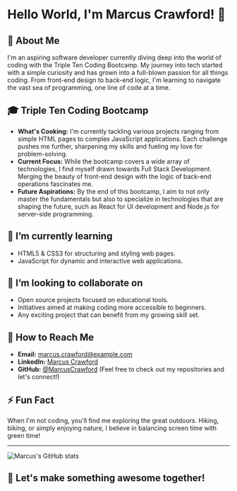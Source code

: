 # Hello World, I'm Marcus Crawford! 👋

## 🚀 About Me
I'm an aspiring software developer currently diving deep into the world of coding with the Triple Ten Coding Bootcamp. My journey into tech started with a simple curiosity and has grown into a full-blown passion for all things coding. From front-end design to back-end logic, I'm learning to navigate the vast sea of programming, one line of code at a time.

## 🎓 Triple Ten Coding Bootcamp
- **What's Cooking:** I'm currently tackling various projects ranging from simple HTML pages to complex JavaScript applications. Each challenge pushes me further, sharpening my skills and fueling my love for problem-solving.
- **Current Focus:** While the bootcamp covers a wide array of technologies, I find myself drawn towards Full Stack Development. Merging the beauty of front-end design with the logic of back-end operations fascinates me.
- **Future Aspirations:** By the end of this bootcamp, I aim to not only master the fundamentals but also to specialize in technologies that are shaping the future, such as React for UI development and Node.js for server-side programming.

## 🌱 I’m currently learning
- HTML5 & CSS3 for structuring and styling web pages.
- JavaScript for dynamic and interactive web applications.

## 👯 I’m looking to collaborate on
- Open source projects focused on educational tools.
- Initiatives aimed at making coding more accessible to beginners.
- Any exciting project that can benefit from my growing skill set.

## 🤝 How to Reach Me
- **Email:** marcus.crawford@example.com
- **LinkedIn:** [Marcus Crawford](https://www.linkedin.com/in/marcus-crawford-8558b3132/)
- **GitHub:** [@MarcusCrawford]([https://github.com/MarcusCrawford](https://github.com/Marcus3278/)) (Feel free to check out my repositories and let's connect!)

## ⚡ Fun Fact
When I'm not coding, you'll find me exploring the great outdoors. Hiking, biking, or simply enjoying nature, I believe in balancing screen time with green time!

---

![Marcus's GitHub stats](https://github-readme-stats.vercel.app/api?username=MarcusCrawford&show_icons=true&theme=vue)

## 🌟 Let's make something awesome together!
